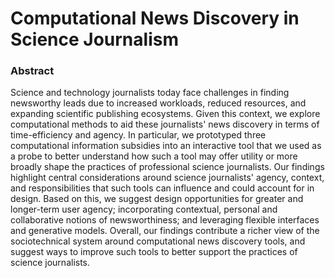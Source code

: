 # Computational News Discovery in Science Journalism

### Abstract

Science and technology journalists today face challenges in finding newsworthy leads due to increased workloads, reduced resources, and expanding scientific publishing ecosystems. Given this context, we explore computational methods to aid these journalists' news discovery in terms of time-efficiency and agency. In particular, we prototyped three computational information subsidies into an interactive tool that we used as a probe to better understand how such a tool may offer utility or more broadly shape the practices of professional science journalists. Our findings highlight central considerations around science journalists' agency, context, and responsibilities that such tools can influence and could  account for in design. Based on this, we suggest design opportunities for greater and longer-term user agency; incorporating contextual, personal and collaborative notions of newsworthiness; and leveraging flexible interfaces and generative models. Overall, our findings contribute a richer view of the sociotechnical system around computational news discovery tools, and suggest ways to improve such tools to better support the practices of science journalists. 

